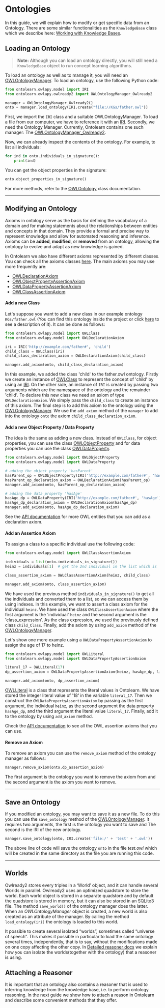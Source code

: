 # Ontologies

In this guide, we will explain how to modify or get specific data from an Ontology. There 
are some similar functionalities as the `KnowledgeBase` class which we describe here:
[Working with Knowledge Bases](01_knowledge_base.md). 

## Loading an Ontology
> **Note:**  Although you can load an ontology directly, you will still need a `KnowledgeBase` object to run
concept learning algorithms.


To load an ontology as well as to manage it, you will need an [OWLOntologyManager](owlapy.owlready2.OWLOntologyManager).
To load an ontology, use the following Python code:

```python
from ontolearn.owlapy.model import IRI
from ontolearn.owlapy.owlready2 import OWLOntologyManager_Owlready2

manager = OWLOntologyManager_Owlready2()
onto = manager.load_ontology(IRI.create("file://KGs/father.owl"))
```

First, we import the `IRI` class and a suitable OWLOntologyManager. To
load a file from our computer, we have to reference it with an
[IRI](https://tools.ietf.org/html/rfc3987). Secondly, we need the
Ontology Manager. Currently, Ontolearn contains one such manager: The
[OWLOntologyManager_Owlready2](owlapy.owlready2.OWLOntologyManager_Owlready2).

Now, we can already inspect the contents of the ontology. For example,
to list all individuals:

<!--pytest-codeblocks:cont-->
```python
for ind in onto.individuals_in_signature():
    print(ind)
```

You can get the object properties in the signature:

<!--pytest-codeblocks:cont-->
```python
onto.object_properties_in_signature()
```

For more methods, refer to the [OWLOntology](owlapy.model.OWLOntology) class documentation.

----------------------------------------------------------------------------

## Modifying an Ontology

Axioms in ontology serve as the basis for defining the vocabulary of a domain and for 
making statements about the relationships between entities and concepts in that domain.
They provide a formal and precise way to represent knowledge and allow for automated 
reasoning and inference. Axioms can be **added**, **modified**, or **removed** from an ontology, 
allowing the ontology to evolve and adapt as new knowledge is gained.

In Ontolearn we also have different axioms represented by different classes. You can check all
the axioms classes [here](owlapy.model). The main axioms you may use more frequently are:

- [OWLDeclarationAxiom](owlapy.model.OWLDeclarationAxiom)
- [OWLObjectPropertyAssertionAxiom](owlapy.model.OWLObjectPropertyAssertionAxiom)
- [OWLDataPropertyAssertionAxiom](owlapy.model.OWLObjectPropertyAssertionAxiom)
- [OWLClassAssertionAxiom](owlapy.model.OWLObjectPropertyAssertionAxiom)


#### Add a new Class

Let's suppose you want to add a new class in our example ontology `KGs/father.owl` 
(You can find this ontology inside the project or click [here](01_knowledge_base.md) 
to see a description of it). It can be done as follows:

<!--pytest-codeblocks:cont-->

```python
from ontolearn.owlapy.model import OWLClass
from ontolearn.owlapy.model import OWLDeclarationAxiom

iri = IRI('http://example.com/father#', 'child')
child_class = OWLClass(iri)
child_class_declaration_axiom = OWLDeclarationAxiom(child_class)

manager.add_axiom(onto, child_class_declaration_axiom)
```
In this example, we added the class 'child' to the father.owl ontology.
Firstly we create an instance of [OWLClass](owlapy.model.OWLClass) to represent the concept 
of 'child' by using an [IRI](owlapy.model.IRI). 
On the other side, an instance of `IRI` is created by passing two arguments which are
the namespace of the ontology and the remainder 'child'. To declare this new class we need
an axiom of type `OWLDeclarationAxiom`. We simply pass the `child_class` to create an 
instance of this axiom. The final step is to add this axiom to the ontology using the 
[OWLOntologyManager](owlapy.owlready2.OWLOntologyManager). We use the `add_axiom` method
of the `manager` to add into the ontology
`onto` the axiom `child_class_declaration_axiom`.

#### Add a new Object Property / Data Property

The idea is the same as adding a new class. Instead of `OWLClass`, for object properties,
you can use the class [OWLObjectProperty](owlapy.model.OWLObjectProperty) and for data
properties you can use the class [OWLDataProperty](owlapy.model.OWLDataProperty).

<!--pytest-codeblocks:cont-->

```python
from ontolearn.owlapy.model import OWLObjectProperty
from ontolearn.owlapy.model import OWLDataProperty

# adding the object property 'hasParent'
hasParent_op = OWLObjectProperty(IRI('http://example.com/father#', 'hasParent'))
hasParent_op_declaration_axiom = OWLDeclarationAxiom(hasParent_op)
manager.add_axiom(onto, hasParent_op_declaration_axiom)

# adding the data property 'hasAge' 
hasAge_dp = OWLDataProperty(IRI('http://example.com/father#', 'hasAge'))
hasAge_dp_declaration_axiom = OWLDeclarationAxiom(hasAge_dp)
manager.add_axiom(onto, hasAge_dp_declaration_axiom)
```

See the [API documentation](owlapy.model) for more OWL entities that you can add as a declaration axiom.

#### Add an Assertion Axiom

To assign a class to a specific individual use the following code:

<!--pytest-codeblocks:cont-->

```python
from ontolearn.owlapy.model import OWLClassAssertionAxiom

individuals = list(onto.individuals_in_signature())
heinz = individuals[1]  # get the 2nd individual in the list which is 'heinz'

class_assertion_axiom = OWLClassAssertionAxiom(heinz, child_class)

manager.add_axiom(onto, class_assertion_axiom)
```
We have used the previous method `individuals_in_signature()` to get all the individuals 
and converted them to a list, so we can access them by using indexes. In this example, we
want to assert a class axiom for the individual `heinz`. 
We have used the class `OWLClassAssertionAxiom`
where the first argument is the 'individual' `heinz` and the second argument is 
the 'class_expression'. As the class expression, we used the previously defined class 
`child_Class`. Finally, add the axiom by using `add_axiom` method of the [OWLOntologyManager](owlapy.owlready2.OWLOntologyManager).

Let's show one more example using a `OWLDataPropertyAssertionAxiom` to assign the age of 17 to
heinz. 

<!--pytest-codeblocks:cont-->

```python
from ontolearn.owlapy.model import OWLLiteral
from ontolearn.owlapy.model import OWLDataPropertyAssertionAxiom

literal_17 = OWLLiteral(17)
dp_assertion_axiom = OWLDataPropertyAssertionAxiom(heinz, hasAge_dp, literal_17)

manager.add_axiom(onto, dp_assertion_axiom)
```

[OWLLiteral](owlapy.model.OWLLiteral) is a class that represents the literal values in
Ontolearn. We have stored the integer literal value of '18' in the variable `literal_17`.
Then we construct the `OWLDataPropertyAssertionAxiom` by passing as the first argument, the 
individual `heinz`, as the second argument the data property `hasAge_dp`, and the third 
argument the literal value `literal_17`. Finally, add it to the ontology by using `add_axiom` 
method.

Check the [API documentation](owlapy.model) to see all the OWL 
assertion axioms that you can use.


#### Remove an Axiom

To remove an axiom you can use the `remove_axiom` method of the ontology manager as follows:

<!--pytest-codeblocks:cont-->
```python
manager.remove_axiom(onto,dp_assertion_axiom)
```
The first argument is the ontology you want to remove the axiom from and the second 
argument is the axiom you want to remove.

----------------------------------------------------------------------------

## Save an Ontology

If you modified an ontology, you may want to save it as a new file. To do this
you can use the `save_ontology` method of the [OWLOntologyManager](owlapy.owlready2.OWLOntologyManager).
It requires two arguments, the first is the ontology you want to save and The second
is the IRI of the new ontology.

<!--pytest-codeblocks:cont-->
```python
manager.save_ontology(onto, IRI.create('file:/' + 'test' + '.owl'))
```
 The above line of code will save the ontology `onto` in the file *test.owl* which will be
created in the same directory as the file you are running this code.

----------------------------------------------------------------------------

## Worlds

Owlready2 stores every triples in a ‘World’ object, and it can handle several Worlds in parallel.
Owlready2 uses an optimized quadstore to store the world. Each world object is stored in a separate quadstore and 
by default the quadstore is stored in memory,
but it can also be stored in an SQLite3 file. The method `save_world()` of the ontology manager does the latter.
When an _OWLOntologyManager_ object is created, a new world is also created as an attribute of the manager.
By calling the method `load_ontology(iri)` the ontology is loaded to this world. 

It possible to create several isolated “worlds”, sometimes
called “universe of speech”. This makes it possible in particular to load
the same ontology several times, independently, that is to say, without
the modifications made on one copy affecting the other copy. In [Detailed reasoner docs](06_reasoning_details.md)
we explain how you can isolate the worlds(together with the ontology) that a reasoner is using.


## Attaching a Reasoner

It is important that an ontology also contains a reasoner that is used to inferring knowledge 
from the knowledge base, i.e. to perform ontology reasoning.
In the next guide we show how to attach a reason in Ontolearn and describe some 
convenient methods that they offer.



